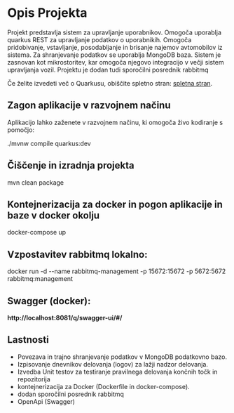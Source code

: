 # Opis Projekta
Projekt predstavlja sistem za upravljanje uporabnikov. Omogoča uporablja quarkus REST za upravljanje podatkov o uporabnikih. 
Omogoča pridobivanje, vstavljanje, posodabljanje in brisanje najemov avtomobilov iz sistema. Za shranjevanje podatkov se uporablja MongoDB baza. 
Sistem je zasnovan kot mikrostoritev, kar omogoča njegovo integracijo v večji sistem upravljanja vozil. Projektu je dodan tudi sporočilni posrednik rabbitmq

Če želite izvedeti več o Quarkusu, obiščite spletno stran: [spletna stran](https://quarkus.io/).

## Zagon aplikacije v razvojnem načinu

Aplikacijo lahko zaženete v razvojnem načinu, ki omogoča živo kodiranje s pomočjo:

./mvnw compile quarkus:dev

## Čiščenje in izradnja projekta

mvn clean package

## Kontejnerizacija za docker in pogon aplikacije in baze v docker okolju

docker-compose up

## Vzpostavitev rabbitmq lokalno:

docker run -d --name rabbitmq-management -p 15672:15672 -p 5672:5672 rabbitmq:management 

## Swagger (docker):
**http://localhost:8081/q/swagger-ui/#/**

## Lastnosti
+ Povezava in trajno shranjevanje podatkov v MongoDB podatkovno bazo.
+ Izpisovanje dnevnikov delovanja (logov) za lažji nadzor delovanja.
+ Izvedba Unit testov za testiranje pravilnega delovanja končnih točk in repozitorija
+ kontejnerizacija za Docker (Dockerfile in docker-compose).
+ dodan sporočilni posrednik rabbitmq
+ OpenApi (Swagger)

